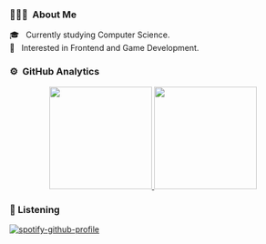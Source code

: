 ### 👨🏻‍💻 &nbsp;About Me
🎓 &nbsp; Currently studying Computer Science.\
🌱 &nbsp; Interested in Frontend and Game Development.

### ⚙️ &nbsp;GitHub Analytics

<p align="center">
<a href="https://github.com/Vicenthresh">
  <img height="180em" src="https://github-readme-stats-eight-theta.vercel.app/api?username=Vicenthresh&show_icons=true&theme=algolia&include_all_commits=true&count_private=true"/>
  <img height="180em" src="https://github-readme-stats-eight-theta.vercel.app/api/top-langs/?username=Vicenthresh&layout=compact&langs_count=8&theme=algolia"/>
</a>
</p>

### 🎵 Listening
  
[![spotify-github-profile](https://spotify-github-profile.vercel.app/api/view?uid=12175674216&cover_image=true&theme=novatorem&bar_color=53b14f&bar_color_cover=true)](https://github.com/kittinan/spotify-github-profile)

<!--
**Vicenthresh/Vicenthresh** is a ✨ _special_ ✨ repository because its `README.md` (this file) appears on your GitHub profile.

Here are some ideas to get you started:

- 🔭 I’m currently working on ...
- 🌱 I’m currently learning ...
- 👯 I’m looking to collaborate on ...
- 🤔 I’m looking for help with ...
- 💬 Ask me about ...
- 📫 How to reach me: ...
- 😄 Pronouns: ...
- ⚡ Fun fact: ...
-->

